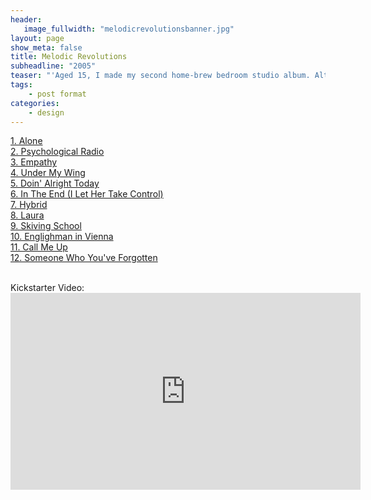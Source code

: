 ```yaml
---
header:
   image_fullwidth: "melodicrevolutionsbanner.jpg"
layout: page
show_meta: false
title: Melodic Revolutions
subheadline: "2005"
teaser: "'Aged 15, I made my second home-brew bedroom studio album. Although adults encouraged me with my ideas, I recorded everything and played all the instruments myself. This is I think my favourite of all the demo albums, because it's pretty weird and experimental, but kind of coherant. Nobody was there to tell me what right or wrong was, so I did what felt right, and with help with of a copy of Cubase from my big bro and some funky plug ins, I decided it was time for me to become an indie record label. Some of the stuff I was writing sounded distinctly unteenage..."
tags:
    - post format
categories:
    - design 
---
```

<!--more-->
 <a href="">1. Alone</a><br>
 <a href="">2. Psychological Radio</a><br>
 <a href="">3. Empathy</a><br>
 <a href="">4. Under My Wing</a><br>
 <a href="">5. Doin' Alright Today</a><br>
 <a href="">6. In The End (I Let Her Take Control)</a><br>
 <a href="">7. Hybrid</a><br>
 <a href="">8. Laura</a><br>
 <a href="">9. Skiving School</a><br>
 <a href="">10. Englighman in Vienna </a><br>
 <a href="">11. Call Me Up</a><br>
 <a href="">12. Someone Who You've Forgotten</a><br>

<br>
 Kickstarter Video:<br>
  <iframe width="560" height="315" src="https://www.youtube.com/embed/nUOizyHPPg4" frameborder="0" allowfullscreen></iframe>

